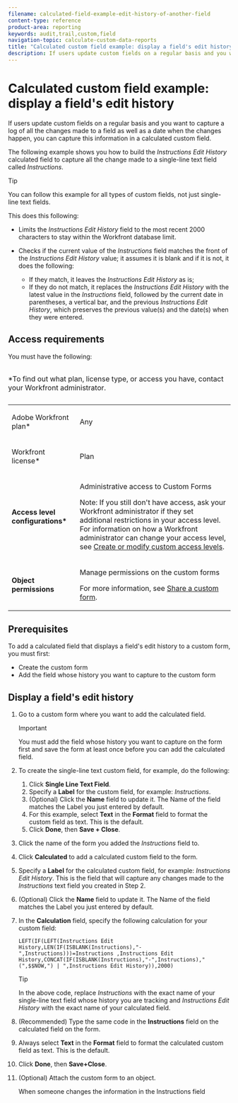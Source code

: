 ```yaml
---
filename: calculated-field-example-edit-history-of-another-field
content-type: reference
product-area: reporting
keywords: audit,trail,custom,field
navigation-topic: calculate-custom-data-reports
title: "Calculated custom field example: display a field's edit history"
description: If users update custom fields on a regular basis and you want to capture a log of all the changes made to a field as well as a date when the changes happen, you can capture this information in a calculated custom field.
---
```


# Calculated custom field example: display a field's edit history

If users update custom fields on a regular basis and you want to capture a log of all the changes made to a field as well as a date when the changes happen, you can capture this information in a calculated custom field.

The following example shows you how to build the *Instructions Edit History* calculated field to capture all the change made to a single-line text field called *Instructions*.

>[!TIP]
>
>You can follow this example for all types of custom fields, not just single-line text fields.

This does this following:&nbsp;

* Limits the *Instructions Edit History* field to the most recent 2000 characters to stay within the Workfront database limit. 
* Checks if the current value of the *Instructions* field matches the front of the *Instructions Edit History* value; it assumes it is blank and if it is not, it does the following:&nbsp;

   * If they match, it leaves the *Instructions Edit History* as is; 
   * If they do not match, it replaces the *Instructions Edit History* with the latest value in the *Instructions* field, followed by the current date in parentheses, a vertical bar, and the previous *Instructions Edit History*, which preserves the previous value(s) and the date(s) when they were entered.

## Access requirements

You must have the following:

<table cellspacing="15"> 
 <caption style="text-align: left;"> 
  <p>*To find out what plan, license type, or access you have, contact your Workfront administrator.</p> 
 </caption> 
 <col> 
 </col> 
 <col> 
 </col> 
 <tbody> 
  <tr> 
   <td> <p>Adobe Workfront plan*</p> </td> 
   <td>Any</td> 
  </tr> 
  <tr> 
   <td> <p>Workfront license*</p> </td> 
   <td> <p>Plan </p> </td> 
  </tr> 
  <tr> 
   <td><strong>Access level configurations*</strong> </td> 
   <td> <p>Administrative access to Custom&nbsp;Forms</p> <p>Note: If you still don't have access, ask your Workfront administrator if they set additional restrictions in your access level. For information on how a Workfront administrator can change your access level, see <a href="../../../administration-and-setup/add-users/configure-and-grant-access/create-modify-access-levels.md" class="MCXref xref">Create or modify custom access levels</a>.</p> </td> 
  </tr> 
  <tr> 
   <td> <p><strong>Object permissions</strong> </p> </td> 
   <td> <p>Manage permissions on the custom forms </p> <p>For more information, see <a href="../../../administration-and-setup/customize-workfront/create-manage-custom-forms/share-access-to-a-custom-form.md" class="MCXref xref">Share a custom form</a>.<br></p> </td> 
  </tr> 
 </tbody> 
</table>

## Prerequisites

To add a calculated field that displays a field's edit history to a custom form, you must first:

* Create the custom form 
* Add the field whose history you want to capture to the custom form

## Display a field's edit history

1. Go to a custom form where you want to add the calculated field.

   >[!IMPORTANT]
   >
   >You must add the field whose history you want to capture on the form first and save the form at least once before you can add the calculated field.

1. To create the single-line text custom field, for example, do the following:

   1. Click&nbsp;**Single Line Text Field**.
   1. Specify a **Label** for the custom field, for example: *Instructions*.
   1. (Optional) Click the **Name** field to update it. The Name of the field matches the Label you just entered by default. 
   1. For this example, select&nbsp;**Text** in the **Format** field to format the custom field as text. This is the default. 
   1. Click&nbsp;**Done**, then **Save + Close**.

1. Click the name of the form you added the *Instructions* field to. 
1. Click **Calculated** to add a calculated custom field to the form.  

1. Specify a **Label** for the calculated custom field, for example: *Instructions Edit History*. This is the field that will capture any changes made to the *Instructions* text field you created in Step 2. 

   <!--
   <MadCap:conditionalText data-mc-conditions="QuicksilverOrClassic.Draft mode">
   (NOTE: make sure the step stays accurate)
   </MadCap:conditionalText>
   -->

1. (Optional) Click the **Name** field to update it. The Name of the field matches the Label you just entered by default. 
1. In the **Calculation** field, specify the following calculation for your custom field:

   ```
   LEFT(IF(LEFT(Instructions Edit History,LEN(IF(ISBLANK(Instructions),"-",Instructions)))=Instructions ,Instructions Edit History,CONCAT(IF(ISBLANK(Instructions),"-",Instructions)," (",$$NOW,") | ",Instructions Edit History)),2000)
   ```

   >[!TIP]
   >
   >In the above code, replace *Instructions* with the exact name of your single-line text field whose history you are tracking and *Instructions Edit History* with the exact name of your calculated field.

1. (Recommended) Type the same code in the **Instructions** field on the calculated field on the form. 
1. Always select&nbsp;**Text** in the **Format** field to format the calculated custom field as text. This is the default. 
1. Click&nbsp;**Done**, then **Save+Close**.

1. (Optional)&nbsp;Attach the custom form to an object.

   When someone changes the information in the Instructions field

&nbsp;
